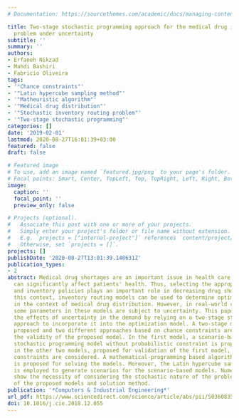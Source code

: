 ```yaml
---
# Documentation: https://sourcethemes.com/academic/docs/managing-content/

title: Two-stage stochastic programming approach for the medical drug inventory routing
  problem under uncertainty
subtitle: ''
summary: ''
authors:
- Erfaneh Nikzad
- Mahdi Bashiri
- Fabricio Oliveira
tags:
- '"Chance constraints"'
- '"Latin hypercube sampling method"'
- '"Matheuristic algorithm"'
- '"Medical drug distribution"'
- '"Stochastic inventory routing problem"'
- '"Two-stage stochastic programming"'
categories: []
date: '2019-02-01'
lastmod: 2020-08-27T16:01:39+03:00
featured: false
draft: false

# Featured image
# To use, add an image named `featured.jpg/png` to your page's folder.
# Focal points: Smart, Center, TopLeft, Top, TopRight, Left, Right, BottomLeft, Bottom, BottomRight.
image:
  caption: ''
  focal_point: ''
  preview_only: false

# Projects (optional).
#   Associate this post with one or more of your projects.
#   Simply enter your project's folder or file name without extension.
#   E.g. `projects = ["internal-project"]` references `content/project/deep-learning/index.md`.
#   Otherwise, set `projects = []`.
projects: []
publishDate: '2020-08-27T13:01:39.148631Z'
publication_types:
- 2
abstract: Medical drug shortages are an important issue in health care, since they
  can significantly affect patients' health. Thus, selecting the appropriate distribution
  and inventory policies plays an important role in decreasing drug shortages. In
  this context, inventory routing models can be used to determine optimal policies
  in the context of medical drug distribution. However, in real-world conditions,
  some parameters in these models are subject to uncertainty. This paper examines
  the effects of uncertainty in the demand by relying on a two-stage stochastic programming
  approach to incorporate it into the optimization model. A two-stage model is then
  proposed and two different approaches based on chance constraints are used to assess
  the validity of the proposed model. In the first model, a scenario-based two-stage
  stochastic programming model without probabilistic constraint is proposed, while
  in the other two models, proposed for validation of the first model, probabilistic
  constraints are considered. A mathematical-programming based algorithm (a matheuristic)
  is proposed for solving the models. Moreover, the Latin hypercube sampling method
  is employed to generate scenarios for the scenario-based models. Numerical examples
  show the necessity of considering the stochastic nature of the problem and the accuracy
  of the proposed models and solution method.
publication: '*Computers & Industrial Engineering*'
url_pdf: https://www.sciencedirect.com/science/article/abs/pii/S0360835218306582 https://linkinghub.elsevier.com/retrieve/pii/S0360835218306582
doi: 10.1016/j.cie.2018.12.055
---
```

